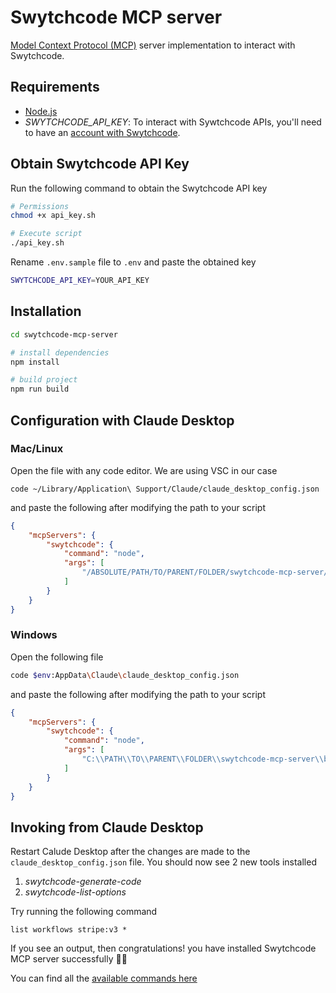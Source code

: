 # Swytchcode MCP server
[Model Context Protocol (MCP)](https://docs.anthropic.com/en/docs/agents-and-tools/mcp) server implementation  to interact with Swytchcode.

## Requirements
* [Node.js](https://nodejs.org/en)
* _SWYTCHCODE_API_KEY_: To interact with Sywtchcode APIs, you'll need to have an [account with Swytchcode](https://docs.swytchcode.com/quickstart/account/).

## Obtain Swytchcode API Key

Run the following command to obtain the Swytchcode API key
```sh
# Permissions
chmod +x api_key.sh

# Execute script
./api_key.sh
```


Rename `.env.sample` file to `.env` and paste the obtained key

```sh
SWYTCHCODE_API_KEY=YOUR_API_KEY
```

## Installation

```sh
cd swytchcode-mcp-server

# install dependencies
npm install

# build project
npm run build
```


## Configuration with Claude Desktop

### Mac/Linux
Open the file with any code editor. We are using VSC in our case
```
code ~/Library/Application\ Support/Claude/claude_desktop_config.json
```

and paste the following after modifying the path to your script

```json
{
    "mcpServers": {
        "swytchcode": {
            "command": "node",
            "args": [
                "/ABSOLUTE/PATH/TO/PARENT/FOLDER/swytchcode-mcp-server/build/index.js"
            ]
        }
    }
}
```

### Windows

Open the following file

```sh
code $env:AppData\Claude\claude_desktop_config.json
```

and paste the following after modifying the path to your script

```json
{
    "mcpServers": {
        "swytchcode": {
            "command": "node",
            "args": [
                "C:\\PATH\\TO\\PARENT\\FOLDER\\swytchcode-mcp-server\\build\\index.js"
            ]
        }
    }
}
``` 

## Invoking from Claude Desktop

Restart Calude Desktop after the changes are made to the `claude_desktop_config.json` file. You should now see 2 new tools installed

1. *swytchcode-generate-code*
2. *swytchcode-list-options*

Try running the following command
```
list workflows stripe:v3 *
```
If you see an output, then congratulations! you have installed Swytchcode MCP server successfully 🎉🎉

You can find all the [available commands here](https://docs.swytchcode.com/guides/commands/)

